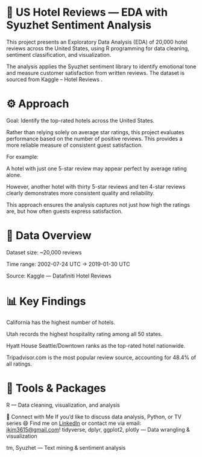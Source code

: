 # 🏨 US Hotel Reviews — EDA with Syuzhet Sentiment Analysis

This project presents an Exploratory Data Analysis (EDA) of 20,000 hotel reviews across the United States, using R programming for data cleaning, sentiment classification, and visualization.

The analysis applies the Syuzhet sentiment library to identify emotional tone and measure customer satisfaction from written reviews. The dataset is sourced from Kaggle – Hotel Reviews
.

# ⚙️ Approach

Goal: Identify the top-rated hotels across the United States.

Rather than relying solely on average star ratings, this project evaluates performance based on the number of positive reviews.
This provides a more reliable measure of consistent guest satisfaction.

For example:

A hotel with just one 5-star review may appear perfect by average rating alone.

However, another hotel with thirty 5-star reviews and ten 4-star reviews clearly demonstrates more consistent quality and reliability.

This approach ensures the analysis captures not just how high the ratings are, but how often guests express satisfaction.

# 🧭 Data Overview

Dataset size: ~20,000 reviews

Time range: 2002-07-24 UTC → 2019-01-30 UTC

Source: Kaggle — Datafiniti Hotel Reviews

# 📊 Key Findings

California has the highest number of hotels.

Utah records the highest hospitality rating among all 50 states.

Hyatt House Seattle/Downtown ranks as the top-rated hotel nationwide.

Tripadvisor.com is the most popular review source, accounting for 48.4% of all ratings.

# 🧰 Tools & Packages

R — Data cleaning, visualization, and analysis

🔗 Connect with Me
If you’d like to discuss data analysis, Python, or TV series 😄 
Find me on [LinkedIn](https://www.linkedin.com/in/jae-hwan-kim-274190100/) or contact me via email: jkim3615@gmail.com!
tidyverse, dplyr, ggplot2, plotly — Data wrangling & visualization

tm, Syuzhet — Text mining & sentiment analysis

